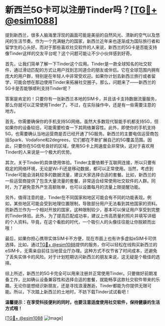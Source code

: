 # 新西兰5G卡可以注册Tinder吗？[[TG💪+ @esim1088](https://t.me/s/esim1088)]

提到新西兰，很多人脑海里浮现的画面可能是美丽的自然风光、清新的空气以及悠闲的生活节奏。作为一个充满魅力的国家，新西兰近年来也逐渐成为国际旅行者和留学生的心头好。而对于那些喜欢社交软件的人来说，新西兰的5G卡是否能支持像Tinder这样的交友平台呢？这个问题可能让不少小伙伴感到好奇。

首先，让我们简单了解一下Tinder这个应用。Tinder是一款全球知名的社交软件，通过滑动匹配的方式让用户找到志同道合的朋友或伴侣。它在全球范围内拥有庞大的用户群，特别是在年轻人中非常受欢迎。如果你计划去新西兰旅行或者留学，可能会想在那边使用Tinder来拓展社交圈子。那么，问题来了——新西兰的5G卡是否能够顺利支持Tinder呢？

答案是肯定的！只要你有一张新西兰本地的SIM卡，并且该卡支持数据流量服务，那么你就可以正常使用Tinder了。不过，在实际操作中，还是有一些需要注意的地方。

首先，你需要确保你的手机支持5G网络。虽然大多数现代智能手机都支持5G，但如果你的设备较旧，可能需要检查一下其网络兼容性。此外，即使你的手机支持5G，也需要确认当地运营商是否已经开通了5G服务。新西兰的主要电信运营商包括Spark、Vodafone和2degrees，它们都在不断扩展自己的5G覆盖范围。因此，只要你在5G信号良好的区域，使用5G卡上网速度会非常快，这对于喜欢用Tinder的人来说是一个极大的优势。

其次，关于Tinder的具体使用体验。Tinder主要依赖于互联网连接，所以只要有稳定的网络环境，无论是Wi-Fi还是移动数据，都可以正常使用。当然，考虑到Tinder可能会消耗较多的数据流量，建议大家选择合适的套餐。比如，新西兰的一些运营商提供了包含大量流量的套餐，非常适合经常使用社交软件的人群。同时，为了避免意外产生高额账单，也可以设置每月的流量上限提醒功能。

另外，值得注意的是，Tinder在不同国家和地区可能会有不同的功能表现。例如，某些地区可能会受到地理位置限制，导致部分用户无法看到其他国家的资料。而新西兰作为一个相对开放的国家，这种限制较少，基本可以保证用户享受到完整的Tinder体验。此外，为了提高匹配成功率，建议上传高质量的照片并填写详细的个人资料。毕竟，在这个看脸的时代，一个吸引人的头像往往能让你脱颖而出哦！

最后，如果你担心携带实体SIM卡不方便，现在市面上也有许多虚拟eSIM卡可供选择。比如，通过[TG💪+ @esim1088](https://t.me/s/esim1088)提供的服务，你可以轻松在线购买新西兰的eSIM卡，无需亲自前往当地营业厅办理。这种方式不仅节省了时间成本，还避免了丢失实体卡的风险。对于计划短期访问新西兰的朋友来说，这无疑是个极佳的选择。

综上所述，新西兰的5G卡完全可以用来注册并正常使用Tinder。只要做好前期准备工作，比如确认设备兼容性和选择合适的套餐，就能畅享这款社交软件带来的乐趣。无论你是想结识新朋友，还是寻找浪漫邂逅，Tinder都能为你提供无限可能。所以，下次踏上新西兰的土地时，不妨下载Tinder试试看吧！

**温馨提示：在享受科技便利的同时，也要注意适度使用社交软件，保持健康的生活方式哦！**

[[TG💪+ @esim1088](https://t.me/s/esim1088) ![Image](https://i.postimg.cc/4NQfJmqS/Snipaste-2025-05-13-00-14-12.png)]